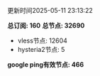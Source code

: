 更新时间2025-05-11 23:13:22

**总订阅: 160**
**总节点: 32690**
- vless节点: 12604
- hysteria2节点: 5

**google ping有效节点: 466**
